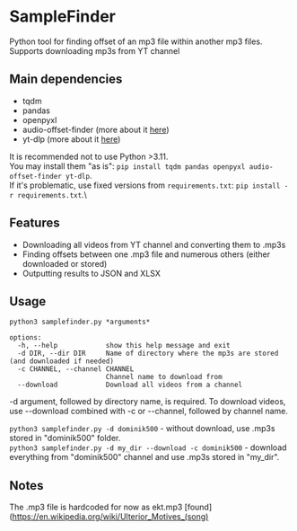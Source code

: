 # SampleFinder
Python tool for finding offset of an mp3 file within another mp3 files. Supports downloading mp3s from YT channel

## Main dependencies
* tqdm
* pandas
* openpyxl
* audio-offset-finder (more about it [here](https://github.com/bbc/audio-offset-finder))
* yt-dlp (more about it [here](https://github.com/yt-dlp/yt-dlp))

It is recommended not to use Python >3.11.\
You may install them "as is": ```pip install tqdm pandas openpyxl audio-offset-finder yt-dlp```.\
If it's problematic, use fixed versions from ```requirements.txt```: ```pip install -r requirements.txt```.\

## Features
* Downloading all videos from YT channel and converting them to .mp3s
* Finding offsets between one .mp3 file and numerous others (either downloaded or stored)
* Outputting results to JSON and XLSX

## Usage
```python3 samplefinder.py *arguments*```

```
options:
  -h, --help            show this help message and exit
  -d DIR, --dir DIR     Name of directory where the mp3s are stored (and downloaded if needed)
  -c CHANNEL, --channel CHANNEL
                        Channel name to download from
  --download            Download all videos from a channel
```

-d argument, followed by directory name, is required. To download videos, use --download combined with -c or --channel, followed by channel name.

```python3 samplefinder.py -d dominik500``` - without download, use .mp3s stored in "dominik500" folder.\
```python3 samplefinder.py -d my_dir --download -c dominik500``` - download everything from "dominik500" channel and use .mp3s stored in "my_dir".

## Notes
The .mp3 file is hardcoded for now as ekt.mp3 [found](https://en.wikipedia.org/wiki/Ulterior_Motives_(song)
